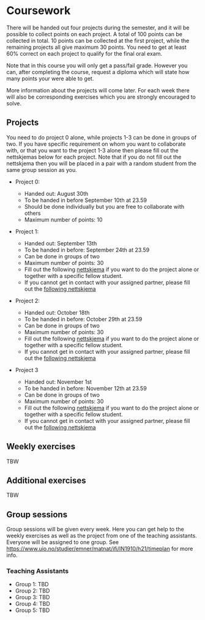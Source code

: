 # Coursework

There will be handed out four projects during the semester, and it will be possible to collect points on each project. A total of 100 points can be collected in total. 10 points can be collected at the first project, while the remaining projects all give maximum 30 points.
You need to get at least 60% correct on each project to qualify for the final oral exam.

Note that in this course you will only get a pass/fail grade. However you can, after completing the course, request a diploma which will state how many points your were able to get.

More information about the projects will come later. For each week there will also be corresponding exercises which you are strongly encouraged to solve.

## Projects

You need to do project 0 alone, while projects 1-3 can be done in groups of two. If you have specific requirement on whom you want to collaborate with, or that you want to the project 1-3 alone then please fill out the nettskjemas below for each project.
Note that if you do not fill out the nettskjema then you will be placed in a pair with a random student from the same group session as you.

- Project 0:

  - Handed out: August 30th
  - To be handed in before September 10th at 23.59
  - Should be done individually but you are free to collaborate with others
  - Maximum number of points: 10

- Project 1:

  - Handed out: September 13th
  - To be handed in before: September 24th at 23.59
  - Can be done in groups of two
  - Maximum number of points: 30
  - Fill out the following [nettskjema](https://nettskjema.no/a/) if you want to do the project alone or together with a specific fellow student.
  - If you cannot get in contact with your assigned partner, please fill out the [following nettskjema](https://nettskjema.no/a/)

- Project 2:

  - Handed out: October 18th
  - To be handed in before: October 29th at 23.59
  - Can be done in groups of two
  - Maximum number of points: 30
  - Fill out the following [nettskjema](https://nettskjema.no/a/) if you want to do the project alone or together with a specific fellow student.
  - If you cannot get in contact with your assigned partner, please fill out the [following nettskjema](https://nettskjema.no/a/)

- Project 3
  - Handed out: November 1st
  - To be handed in before: November 12th at 23.59
  - Can be done in groups of two
  - Maximum number of points: 30
  - Fill out the following [nettskjema](https://nettskjema.no/a/) if you want to do the project alone or together with a specific fellow student.
  - If you cannot get in contact with your assigned partner, please fill out the [following nettskjema](https://nettskjema.no/a/)


## Weekly exercises
TBW


## Additional exercises
TBW


## Group sessions

Group sessions will be given every week. Here you can get help to the weekly exercises as well as the project from one of the teaching assistants. Everyone will be assigned to one group. See https://www.uio.no/studier/emner/matnat/ifi/IN1910/h21/timeplan for more info.

### Teaching Assistants

- Group 1: TBD
- Group 2: TBD
- Group 3: TBD
- Group 4: TBD
- Group 5: TBD